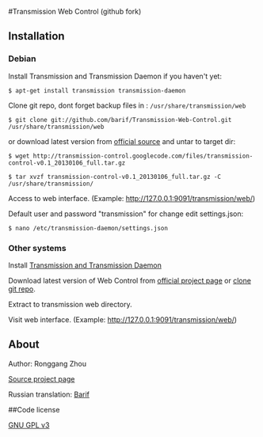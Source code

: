#Transmission Web Control (github fork)

## Installation

### Debian

Install Transmission and Transmission Daemon if you haven't yet:

`$ apt-get install transmission transmission-daemon`

Clone git repo, dont forget backup files in : `/usr/share/transmission/web`

`$ git clone git://github.com/barif/Transmission-Web-Control.git /usr/share/transmission/web`

or download latest version from [official source](http://code.google.com/p/transmission-control/downloads/list) and untar to target dir:

`$ wget http://transmission-control.googlecode.com/files/transmission-control-v0.1_20130106_full.tar.gz`

`$ tar xvzf transmission-control-v0.1_20130106_full.tar.gz -C /usr/share/transmission/`

Access to web interface.  (Example: http://127.0.0.1:9091/transmission/web/)

Default user and password "transmission" for change edit settings.json:

`$ nano /etc/transmission-daemon/settings.json`

### Other systems

Install [Transmission and Transmission Daemon](http://www.transmissionbt.com/download/)

Download latest version of Web Control from [official project page](http://code.google.com/p/transmission-control/wiki/Install) or [clone git repo](https://github.com/barif/Transmission-Web-Control/archive/master.zip).

Extract to transmission web directory.

Visit web interface. (Example: http://127.0.0.1:9091/transmission/web/)

## About

Author: Ronggang Zhou

[Source project page](http://code.google.com/p/transmission-control/)

Russian translation: [Barif](https://github.com/barif)

##Code license

[GNU GPL v3](http://www.gnu.org/licenses/gpl.html)